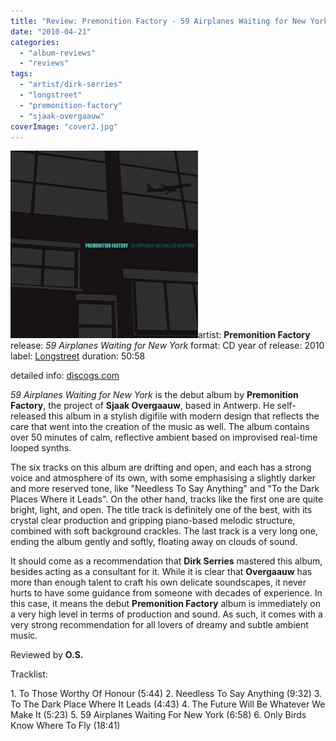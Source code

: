 ```yaml
---
title: "Review: Premonition Factory - 59 Airplanes Waiting for New York (2010)"
date: "2010-04-21"
categories: 
  - "album-reviews"
  - "reviews"
tags: 
  - "artist/dirk-serries"
  - "longstreet"
  - "premonition-factory"
  - "sjaak-overgaauw"
coverImage: "cover2.jpg"
---
```


[![](images/cover2.jpg "premfac_59")](http://www.eveningoflight.nl/wordpress/wp-content/uploads/2010/04/cover2.jpg)artist: **Premonition Factory** release: _59 Airplanes Waiting for New York_ format: CD year of release: 2010 label: [Longstreet](http://www.premonitionfactory.com/) duration: 50:58

detailed info: [discogs.com](http://www.discogs.com/Premonition-Factory-59-Airplanes-Waiting-For-New-York/release/2149819)

_59 Airplanes Waiting for New York_ is the debut album by **Premonition Factory**, the project of **Sjaak Overgaauw**, based in Antwerp. He self-released this album in a stylish digifile with modern design that reflects the care that went into the creation of the music as well. The album contains over 50 minutes of calm, reflective ambient based on improvised real-time looped synths.

The six tracks on this album are drifting and open, and each has a strong voice and atmosphere of its own, with some emphasising a slightly darker and more reserved tone, like "Needless To Say Anything" and "To the Dark Places Where it Leads". On the other hand, tracks like the first one are quite bright, light, and open. The title track is definitely one of the best, with its crystal clear production and gripping piano-based melodic structure, combined with soft background crackles. The last track is a very long one, ending the album gently and softly, floating away on clouds of sound.

It should come as a recommendation that **Dirk Serries** mastered this album, besides acting as a consultant for it. While it is clear that **Overgaauw** has more than enough talent to craft his own delicate soundscapes, it never hurts to have some guidance from someone with decades of experience. In this case, it means the debut **Premonition Factory** album is immediately on a very high level in terms of production and sound. As such, it comes with a very strong recommendation for all lovers of dreamy and subtle ambient music.

Reviewed by **O.S.**

Tracklist:

1\. To Those Worthy Of Honour (5:44) 2. Needless To Say Anything (9:32) 3. To The Dark Place Where It Leads (4:43) 4. The Future Will Be Whatever We Make It (5:23) 5. 59 Airplanes Waiting For New York (6:58) 6. Only Birds Know Where To Fly (18:41)
